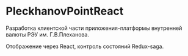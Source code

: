 # PleckhanovPointReact

Разработка клиентской части приложения-платформы внутренней валюты РЭУ им. Г.В.Плеханова. 

Отображение через React, контроль состояний Redux-saga.
